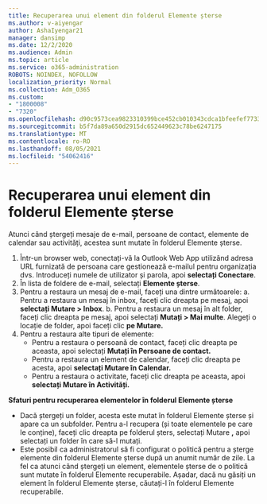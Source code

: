 ```yaml
---
title: Recuperarea unui element din folderul Elemente șterse
ms.author: v-aiyengar
author: AshaIyengar21
manager: dansimp
ms.date: 12/2/2020
ms.audience: Admin
ms.topic: article
ms.service: o365-administration
ROBOTS: NOINDEX, NOFOLLOW
localization_priority: Normal
ms.collection: Adm_O365
ms.custom:
- "1800008"
- "7320"
ms.openlocfilehash: d90c9573cea9823310399bce452cb010343cdca1bfeefef7733550125b20fffc
ms.sourcegitcommit: b5f7da89a650d2915dc652449623c78be6247175
ms.translationtype: MT
ms.contentlocale: ro-RO
ms.lasthandoff: 08/05/2021
ms.locfileid: "54062416"
---
```

# <a name="recover-an-item-from-your-deleted-items-folder"></a>Recuperarea unui element din folderul Elemente șterse

Atunci când ștergeți mesaje de e-mail, persoane de contact, elemente de calendar sau activități, acestea sunt mutate în folderul Elemente șterse.

1. Într-un browser web, conectați-vă la Outlook Web App utilizând adresa URL furnizată de persoana care gestionează e-mailul pentru organizația dvs. Introduceți numele de utilizator și parola, apoi **selectați Conectare**.
1. În lista de foldere de e-mail, selectați **Elemente șterse**.
1. Pentru a restaura un mesaj de e-mail, faceți una dintre următoarele: a. Pentru a restaura un mesaj în inbox, faceți clic dreapta pe mesaj, apoi **selectați Mutare > Inbox**.
    b. Pentru a restaura un mesaj în alt folder, faceți clic dreapta pe mesaj, apoi selectați **Mutați > Mai multe**. Alegeți o locație de folder, apoi faceți clic **pe Mutare.**
4. Pentru a restaura alte tipuri de elemente:
    - Pentru a restaura o persoană de contact, faceți clic dreapta pe aceasta, apoi selectați **Mutați în Persoane de contact.**
    - Pentru a restaura un element de calendar, faceți clic dreapta pe acesta, apoi **selectați Mutare în Calendar.**
    - Pentru a restaura o activitate, faceți clic dreapta pe aceasta, apoi **selectați Mutare în Activități.**

**Sfaturi pentru recuperarea elementelor în folderul Elemente șterse**

- Dacă ștergeți un folder, acesta este mutat în folderul Elemente șterse și apare ca un subfolder. Pentru a-l recupera (și toate elementele pe care le conține), faceți clic dreapta pe folderul șters, selectați Mutare **,** apoi selectați un folder în care să-l mutați.
- Este posibil ca administratorul să fi configurat o politică pentru a șterge elemente din folderul Elemente șterse după un anumit număr de zile. La fel ca atunci când ștergeți un element, elementele șterse de o politică sunt mutate în folderul Elemente recuperabile. Așadar, dacă nu găsiți un element în folderul Elemente șterse, căutați-l în folderul Elemente recuperabile.

